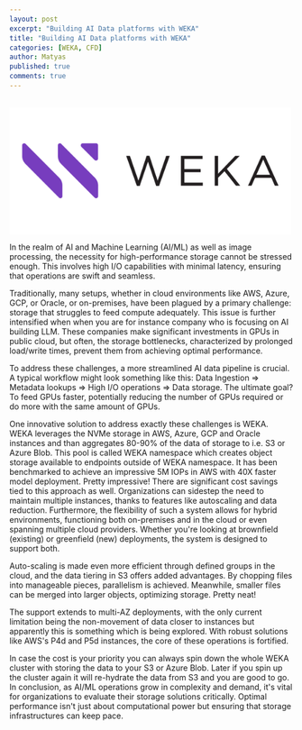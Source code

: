 ```yaml
---
layout: post
excerpt: "Building AI Data platforms with WEKA"
title: "Building AI Data platforms with WEKA"
categories: [WEKA, CFD]
author: Matyas
published: true
comments: true
---
```


&nbsp;
<img src="../img/2023-10-25-building-ai-data-platforms-weka/logo.png"
     alt="" width="500" align="center" />

In the realm of AI and Machine Learning (AI/ML) as well as image processing, the necessity for high-performance storage cannot be stressed enough. This involves high I/O capabilities with minimal latency, ensuring that operations are swift and seamless.

Traditionally, many setups, whether in cloud environments like AWS, Azure, GCP, or Oracle, or on-premises, have been plagued by a primary challenge: storage that struggles to feed compute adequately. This issue is further intensified when when you are for instance company who is focusing on AI building LLM. These companies make significant investments in GPUs in public cloud, but often, the storage bottlenecks, characterized by prolonged load/write times, prevent them from achieving optimal performance.

To address these challenges, a more streamlined AI data pipeline is crucial. A typical workflow might look something like this: Data Ingestion => Metadata lookups => High I/O operations => Data storage. The ultimate goal? To feed GPUs faster, potentially reducing the number of GPUs required or do more with the same amount of GPUs.

One innovative solution to address exactly these challenges is WEKA. WEKA leverages the NVMe storage in AWS, Azure, GCP and Oracle instances and than aggregates 80-90% of the data of storage to i.e. S3 or Azure Blob. This pool is called WEKA namespace which creates object storage available to endpoints outside of WEKA namespace. It has been benchmarked to achieve an impressive 5M IOPs in AWS with 40X faster model deployment. Pretty impressive!
There are significant cost savings tied to this approach as well. Organizations can sidestep the need to maintain multiple instances, thanks to features like autoscaling and data reduction. Furthermore, the flexibility of such a system allows for hybrid environments, functioning both on-premises and in the cloud or even spanning multiple cloud providers. Whether you're looking at brownfield (existing) or greenfield (new) deployments, the system is designed to support both.

Auto-scaling is made even more efficient through defined groups in the cloud, and the data tiering in S3 offers added advantages. By chopping files into manageable pieces, parallelism is achieved. Meanwhile, smaller files can be merged into larger objects, optimizing storage. Pretty neat!

The support extends to multi-AZ deployments, with the only current limitation being the non-movement of data closer to instances but apparently this is something which is being explored. With robust solutions like AWS's P4d and P5d instances, the core of these operations is fortified. 

In case the cost is your priority you can always spin down the whole WEKA cluster with storing the data to your S3 or Azure Blob. Later if you spin up the cluster again it will re-hydrate the data from S3 and you are good to go. 
In conclusion, as AI/ML operations grow in complexity and demand, it's vital for organizations to evaluate their storage solutions critically. Optimal performance isn't just about computational power but ensuring that storage infrastructures can keep pace.

